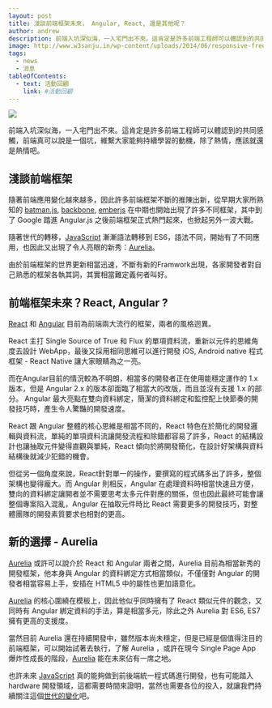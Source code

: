 ```yaml
---
layout: post
title: 淺談前端框架未來， Angular, React, 還是其他呢？
author: andrew
description: 前端入坑深似海，一入宅門出不來。這肯定是許多前端工程師可以體認到的共同感觸，前端真可以說是一個坑，維繫大家能夠持續學習的動機，除了熱情，應該就還是熱情吧。
image: http://www.w3sanju.in/wp-content/uploads/2014/06/responsive-freont-end-framework-624x323.jpg
tags:
  - news
  - 消息
tableOfContents:
  - text: 活動回顧
    link: #活動回顧
---
```


![](http://www.w3sanju.in/wp-content/uploads/2014/06/responsive-freont-end-framework-624x323.jpg)

前端入坑深似海，一入宅門出不來。這肯定是許多前端工程師可以體認到的共同感觸，前端真可以說是一個坑，維繫大家能夠持續學習的動機，除了熱情，應該就還是熱情吧。

## 淺談前端框架

隨著前端應用變化越來越多，因此許多前端框架不斷的推陳出新，從早期大家所熟知的 [batman.js](http://batmanjs.org/), [backbone](http://backbonejs.org/), [emberjs](http://emberjs.com/) 在中期也開始出現了許多不同框架，其中到了 Google 踏進 Angular.js 之後前端框架正式熱門起來，也掀起另外一波大戰。

隨著世代的轉移，[JavaScript](http://2015.jsdc.tw/) 漸漸語法轉移到 ES6，語法不同，開始有了不同應用，也因此又出現了令人亮眼的新秀：[Aurelia](http://aurelia.io/)。

由於前端框架的世界更新相當迅速，不斷有新的Framwork出現，各家開發者對自己熟悉的框架各執其詞，其實相當難定義何者叫好。


## 前端框架未來？React, Angular ?

[React](http://facebook.github.io/react/) 和 [Angular](https://angularjs.org/) 目前為前端兩大流行的框架，兩者的風格迥異。

React 主打 Single Source of True 和 Flux 的單項資料流，重新以元件的思維角度去設計 WebApp，最後又採用相同思維可以進行開發 iOS, Android native 程式框架 -  React Native 讓大家眼睛為之一亮。

而在Angular目前的情況較為不明朗，相當多的開發者正在使用能穩定運作的 1.x 版本，但是 Angular 2.x 的版本卻面臨了相當大的改版，而且並沒有支援 1.x 的部分。 Angular 最大亮點在雙向資料綁定，簡潔的資料綁定和監控配上快節奏的開發技巧時，產生令人驚豔的開發速度。

React 跟 Angular 整體的核心思維是相當不同的，React 特色在於簡化的開發邏輯與資料流，單純的單項資料流讓開發流程和除錯都容易了許多，React 的結構設計也讓抽取元件變得直觀與單純，React 傾向於將開發簡化，在設計好架構與資料結構後就減少犯錯的機會。

但從另一個角度來說，React針對單一的操作，要撰寫的程式碼多出了許多，整個架構也變得龐大。而 Angular 則相反，Angular 在處理資料時相當快速且方便，雙向的資料綁定讓開者並不需要思考太多元件對應的關係，但也因此最終可能會讓整個專案陷入混亂，Angular 在抽取元件時比 React 需要更多的開發技巧，對整體團隊的開發素質要求也相對的更高。

## 新的選擇 - Aurelia

[Aurelia](http://aurelia.io/) 或許可以說介於 React 和 Angular 兩者之間，Aurelia 目前為相當新秀的開發框架，他本身與 Angular 的資料綁定方式相當類似，不僅僅對 Angular 的開發者相當容易上手，安插在 HTML5 中的屬性也更加語意化。

[Aurelia](http://aurelia.io/) 的核心圍繞在模板上，因此他似乎同時擁有了 React 類似元件的觀念，又同時有 Angular 綁定資料的手法，算是相當多元，除此之外 Aurelia 對 ES6, ES7 擁有更高的支援度。

當然目前 Aurelia 還在持續開發中，雖然版本尚未穩定，但是已經是個值得注目的前端框架，可以開始試著去執行，了解 Aurelia ，或許在現今 Single Page App 爆炸性成長的階段，[Aurelia](http://aurelia.io/) 能在未來佔有一席之地。

也許未來 [JavaScript](http://2015.jsdc.tw/) 真的能夠做到前後端統一程式碼進行開發，也有可能踏入 hardware 開發領域，這都需要時間來證明，當然也需要各位的投入，就讓我們持續關注這個[世代的變化](http://2015.jsdc.tw/)吧。

